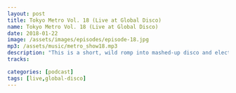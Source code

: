 ```yaml
---
layout: post
title: Tokyo Metro Vol. 18 (Live at Global Disco)
name: Tokyo Metro Vol. 18 (Live at Global Disco)
date: 2018-01-22
image: /assets/images/episodes/episode-18.jpg
mp3: /assets/music/metro_show18.mp3
description: "This is a short, wild romp into mashed-up disco and electro. I played this set for the event Global Disco in Akita Japan December 2nd 2017. For this set, I sliced up tracks by Donna Summer, The Bee Gees, Blondie and a few more recent tracks with a disco 'vibe'."
tracks: 

categories: [podcast]
tags: [live,global-disco]
---
```

